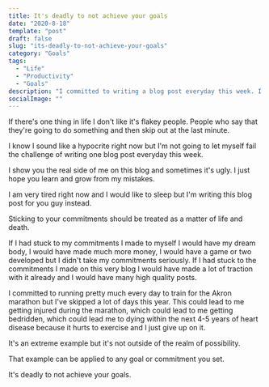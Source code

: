 ```yaml
---
title: It's deadly to not achieve your goals
date: "2020-8-18"
template: "post"
draft: false
slug: "its-deadly-to-not-achieve-your-goals"
category: "Goals"
tags:
  - "Life"
  - "Productivity"
  - "Goals"
description: "I committed to writing a blog post everyday this week. I was about to go to bed but then I forced myself to write this instead."
socialImage: ""
---
```


If there's one thing in life I don't like it's flakey people. People who say that they're going to do something and then skip out at the last minute. 

I know I sound like a hypocrite right now but I'm not going to let myself fail the challenge of writing one blog post everyday this week. 

I show you the real side of me on this blog and sometimes it's ugly. I just hope you learn and grow from my mistakes. 

I am very tired right now and I would like to sleep but I'm writing this blog post for you guy instead. 

Sticking to your commitments should be treated as a matter of life and death.

If I had stuck to my commitments I made to myself I would have my dream body, I would have made much more money, I would have a game or two developed but I didn't take my commitments seriously. If I had stuck to the commitments I made on this very blog I would have made a lot of traction with it already and I would have many high quality posts.

I committed to running pretty much every day to train for the Akron marathon but I've skipped a lot of days this year. This could lead to me getting injured during the marathon, which could lead to me getting bedridden, which could lead me to dying within the next 4-5 years of heart disease because it hurts to exercise and I just give up on it.

It's an extreme example but it's not outside of the realm of possibility.

That example can be applied to any goal or commitment you set. 

It's deadly to not achieve your goals.